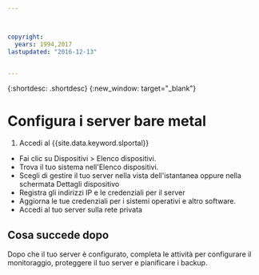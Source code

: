 ```yaml
---



copyright:
  years: 1994,2017
lastupdated: "2016-12-13"


---
```


{:shortdesc: .shortdesc}
{:new_window: target="_blank"}

#  Configura i server bare metal

1. Accedi al {{site.data.keyword.slportal}}
* Fai clic su Dispositivi > Elenco dispositivi.
* Trova il tuo sistema nell'Elenco dispositivi.
* Scegli di gestire il tuo server nella vista dell'istantanea oppure nella schermata Dettagli dispositivo
* Registra gli indirizzi IP e le credenziali per il server
* Aggiorna le tue credenziali per i sistemi operativi e altro software.
* Accedi al tuo server sulla rete privata
## Cosa succede dopo
Dopo che il tuo server è configurato, completa le attività per configurare il monitoraggio, proteggere il tuo server e pianificare i backup.
